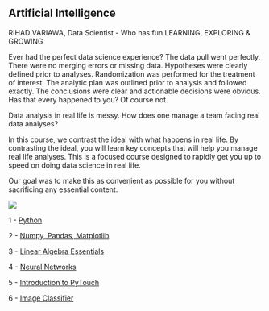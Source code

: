 ## Artificial Intelligence
RIHAD VARIAWA, Data Scientist - Who has fun LEARNING, EXPLORING & GROWING


Ever had the perfect data science experience? The data pull went perfectly. There were no merging errors or missing data. Hypotheses were clearly defined prior to analyses. Randomization was performed for the treatment of interest. The analytic plan was outlined prior to analysis and followed exactly. The conclusions were clear and actionable decisions were obvious. Has that every happened to you? Of course not. 

Data analysis in real life is messy. How does one manage a team facing real data analyses?

In this course, we contrast the ideal with what happens in real life. By contrasting the ideal, you will learn key concepts that will help you manage real life analyses. This is a focused course designed to rapidly get you up to speed on doing data science in real life. 

Our goal was to make this as convenient as possible for you without sacrificing any essential content. 


![](https://media.giphy.com/media/jeAQYN9FfROX6/giphy.gif)

1 - [Python](https://github.com/2series/Artificial-Intelligence/tree/master/1%20-%20Introduction%20to%20Python)

2 - [Numpy, Pandas, Matplotlib](https://github.com/2series/Artificial-Intelligence/tree/master/2%20-%20Numpy%2C%20Pandas%2C%20Matplotlib%20)

3 - [Linear Algebra Essentials](https://github.com/2series/Artificial-Intelligence/tree/master/3%20-%20Linear%20Algebra%20Essentials)

4 - [Neural Networks](https://github.com/2series/Artificial-Intelligence/tree/master/4%20-%20Neural%20Networks)

5 - [Introduction to PyTouch](https://github.com/2series/Artificial-Intelligence/tree/master/5%20-%20Introducing%20PyTorch)

6 - [Image Classifier](https://github.com/2series/Artificial-Intelligence/tree/master/6%20-%20Image%20Classifier)
